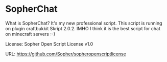 SopherChat
===========

What is SopherChat? It's my new professional script. This script is running on plugin craftbukkit Skript 2.0.2. IMHO I think it is the best script for chat on minecraft servers :-)

License: Sopher Open Script License v1.0

URL: https://github.com/Sopher/sopheropenscriptlicense
